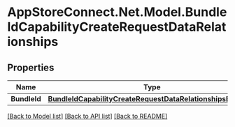 # AppStoreConnect.Net.Model.BundleIdCapabilityCreateRequestDataRelationships

## Properties

Name | Type | Description | Notes
------------ | ------------- | ------------- | -------------
**BundleId** | [**BundleIdCapabilityCreateRequestDataRelationshipsBundleId**](BundleIdCapabilityCreateRequestDataRelationshipsBundleId.md) |  | 

[[Back to Model list]](../README.md#documentation-for-models) [[Back to API list]](../README.md#documentation-for-api-endpoints) [[Back to README]](../README.md)

